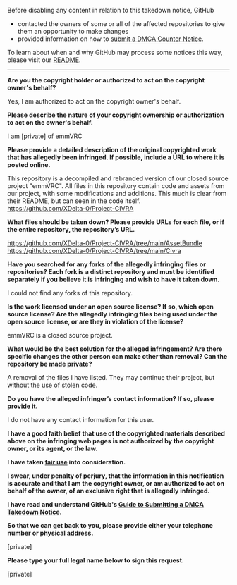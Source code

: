 Before disabling any content in relation to this takedown notice, GitHub
- contacted the owners of some or all of the affected repositories to give them an opportunity to make changes
- provided information on how to [submit a DMCA Counter Notice](https://docs.github.com/en/articles/guide-to-submitting-a-dmca-counter-notice).

To learn about when and why GitHub may process some notices this way, please visit our [README](https://github.com/github/dmca/blob/master/README.md).

---

**Are you the copyright holder or authorized to act on the copyright owner's behalf?**

Yes, I am authorized to act on the copyright owner's behalf.

**Please describe the nature of your copyright ownership or authorization to act on the owner's behalf.**

I am [private] of emmVRC

**Please provide a detailed description of the original copyrighted work that has allegedly been infringed. If possible, include a URL to where it is posted online.**

This repository is a decompiled and rebranded version of our closed source project "emmVRC". All files in this repository contain code and assets from our project, with some modifications and additions. This much is clear from their README, but can seen in the code itself.  
https://github.com/XDelta-0/Project-CIVRA

**What files should be taken down? Please provide URLs for each file, or if the entire repository, the repository’s URL.**

https://github.com/XDelta-0/Project-CIVRA/tree/main/AssetBundle  
https://github.com/XDelta-0/Project-CIVRA/tree/main/Civra

**Have you searched for any forks of the allegedly infringing files or repositories? Each fork is a distinct repository and must be identified separately if you believe it is infringing and wish to have it taken down.**

I could not find any forks of this repository.

**Is the work licensed under an open source license? If so, which open source license? Are the allegedly infringing files being used under the open source license, or are they in violation of the license?**

emmVRC is a closed source project.

**What would be the best solution for the alleged infringement? Are there specific changes the other person can make other than removal? Can the repository be made private?**

A removal of the files I have listed. They may continue their project, but without the use of stolen code.

**Do you have the alleged infringer’s contact information? If so, please provide it.**

I do not have any contact information for this user.

**I have a good faith belief that use of the copyrighted materials described above on the infringing web pages is not authorized by the copyright owner, or its agent, or the law.**

**I have taken <a href="https://www.lumendatabase.org/topics/22">fair use</a> into consideration.**

**I swear, under penalty of perjury, that the information in this notification is accurate and that I am the copyright owner, or am authorized to act on behalf of the owner, of an exclusive right that is allegedly infringed.**

**I have read and understand GitHub's <a href="https://docs.github.com/articles/guide-to-submitting-a-dmca-takedown-notice/">Guide to Submitting a DMCA Takedown Notice</a>.**

**So that we can get back to you, please provide either your telephone number or physical address.**

[private]

**Please type your full legal name below to sign this request.**

[private]

